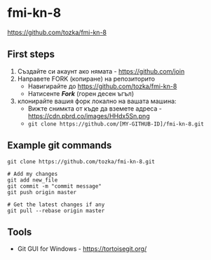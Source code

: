 # fmi-kn-8

<a href="https://github.com/tozka/fmi-kn-8" target="_blank">https://github.com/tozka/fmi-kn-8</a> 

## First steps
1. Създайте си акаунт ако нямата - https://github.com/join
2. Направете FORK (копиране) на репозиторито
   - Навигирайте до  https://github.com/tozka/fmi-kn-8  
   - Натисенте ***Fork*** (горен десен ъгъл)
3. клонирайте вашия форк локално на вашата машина:
   - Вижте снимкта от къде да вземете адреса - https://cdn.pbrd.co/images/HHdx5Sn.png
   - `git clone https://github.com/[MY-GITHUB-ID]/fmi-kn-8.git`

## Example git commands
```
git clone https://github.com/tozka/fmi-kn-8.git

# Add my changes 
git add new_file
git commit -m "commit message"
git push origin master

# Get the latest changes if any 
git pull --rebase origin master

```



## Tools

- Git GUI for Windows - https://tortoisegit.org/ 


